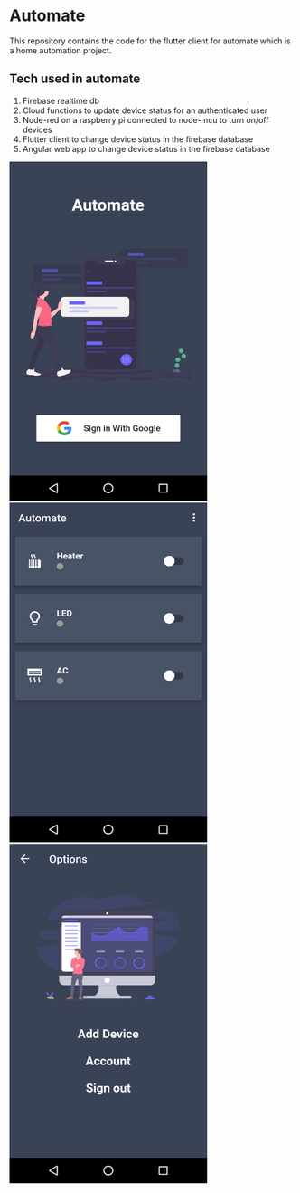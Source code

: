 # Automate

This repository contains the code for the flutter client for automate which is a home automation project.

## Tech used in automate

1. Firebase realtime db
2. Cloud functions to update device status for an authenticated user
3. Node-red on a raspberry pi connected to node-mcu to turn on/off devices
4. Flutter client to change device status in the firebase database
5. Angular web app to change device status in the firebase database

<img src="screenshots/flutter_01.png" width="350" height="600" />
<img src="screenshots/flutter_02.png" width="350" height="600" />
<img src="screenshots/flutter_03.png" width="350" height="600" />
